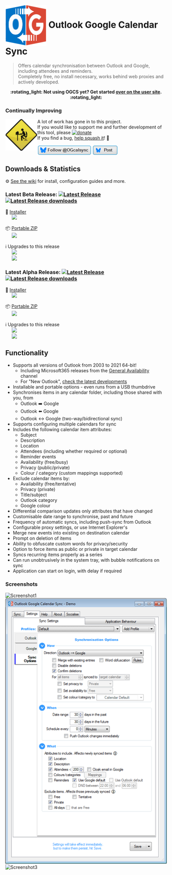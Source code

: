 # <img src="docs/images/ogcs128x128.png" valign="middle"> Outlook Google Calendar Sync

> Offers calendar synchronisation between Outlook and Google, including attendees and reminders.  
> Completely free, no install necessary, works behind web proxies and actively developed.

<p align="center"><b>:rotating_light: Not using OGCS yet? Get started <a href="https://phw198.github.io/OutlookGoogleCalendarSync/">over on the user site</a>. :rotating_light:</b></p>

### Continually Improving
<img src="docs/images/development.png" v
 align="left" width="100px"/> 
A lot of work has gone in to this project.  
If you would like to support me and further development of this tool, please [![donate](https://www.paypalobjects.com/en_GB/i/btn/btn_donate_SM.gif)](https://www.paypal.com/cgi-bin/webscr?cmd=_s-xclick&hosted_button_id=44DUQ7UT6WE2C&item_name=Outlook%20Google%20Calendar%20Sync%20donation.%20For%20splash%20screen%20hiding,%20enter%20your%20Gmail%20address%20in%20comment%20section)  
If you find a bug, [help squash it](https://github.com/phw198/OutlookGoogleCalendarSync/wiki/Reporting-Problems)! :lady_beetle:  


<a href="https://bsky.app/profile/ogcalsync.bsky.social"><img src="docs/images/home_bluesky_follow.png" align="center"></a> <a href="https://bsky.app/intent/compose?text=I%27m%20using%20this%20Outlook-Google%20calendar%20sync%20software%20-%20completely%20%23free%20and%20feature%20loaded!%20%23recommended%20download%20from%20https://www.OutlookGoogleCalendarSync.com%20via%20%40ogcalsync.bsky.social"><img src="docs/images/home_bluesky_post.png" align="center"></a>

## Downloads & Statistics
:gear: [See the wiki](https://github.com/phw198/OutlookGoogleCalendarSync/wiki) for install, configuration guides and more.
### Latest Beta Release: [![Latest Release](https://img.shields.io/github/release/phw198/OutlookGoogleCalendarSync.svg)](https://github.com/phw198/OutlookGoogleCalendarSync/releases/latest) [![Latest Release downloads](https://img.shields.io/github/downloads/phw198/outlookgooglecalendarsync/v2.11.0-beta/total.svg)](https://github.com/phw198/OutlookGoogleCalendarSync/releases/latest)

:floppy_disk: [Installer](https://github.com/phw198/OutlookGoogleCalendarSync/releases/download/v2.11.0-beta/OGCS_Setup.exe)  
 &nbsp;&nbsp;&nbsp;&nbsp;&nbsp;[![](https://img.shields.io/github/downloads/phw198/outlookgooglecalendarsync/v2.11.0-beta/OGCS_Setup.exe.svg)](https://github.com/phw198/OutlookGoogleCalendarSync/releases/download/v2.11.0-beta/OGCS_Setup.exe)
 
:package: [Portable ZIP](https://github.com/phw198/OutlookGoogleCalendarSync/releases/download/v2.11.0-beta/Portable_OGCS_v2.11.0.zip)  
 &nbsp;&nbsp;&nbsp;&nbsp;&nbsp;[![](https://img.shields.io/github/downloads/phw198/outlookgooglecalendarsync/v2.11.0-beta/Portable_OGCS_v2.11.0.zip.svg)](https://github.com/phw198/OutlookGoogleCalendarSync/releases/download/v2.11.0-beta/Portable_OGCS_v2.11.0.zip)

:information_source: Upgrades to this release  
 &nbsp;&nbsp;&nbsp;&nbsp;&nbsp;![](https://img.shields.io/github/downloads/phw198/outlookgooglecalendarsync/v2.11.0-beta/OutlookGoogleCalendarSync-2.11.0-beta-full.nupkg.svg)  
 &nbsp;&nbsp;&nbsp;&nbsp;&nbsp;![](https://img.shields.io/github/downloads/phw198/outlookgooglecalendarsync/v2.11.0-beta/OutlookGoogleCalendarSync-2.11.0-beta-delta.nupkg.svg)

### Latest Alpha Release: [![Latest Release](https://img.shields.io/github/release/phw198/OutlookGoogleCalendarSync/all.svg)](https://github.com/phw198/OutlookGoogleCalendarSync/releases/tag/v2.11.5-alpha) [![Latest Release downloads](https://img.shields.io/github/downloads/phw198/outlookgooglecalendarsync/v2.11.5-alpha/total.svg)](https://github.com/phw198/OutlookGoogleCalendarSync/releases/v2.11.5-alpha)

:floppy_disk: [Installer](https://github.com/phw198/OutlookGoogleCalendarSync/releases/download/v2.11.5-alpha/OGCS_Setup.exe)  
 &nbsp;&nbsp;&nbsp;&nbsp;&nbsp;[![](https://img.shields.io/github/downloads/phw198/outlookgooglecalendarsync/v2.11.5-alpha/OGCS_Setup.exe.svg)](https://github.com/phw198/OutlookGoogleCalendarSync/releases/download/v2.11.5-alpha/OGCS_Setup.exe)

:package: [Portable ZIP](https://github.com/phw198/OutlookGoogleCalendarSync/releases/download/v2.11.5-alpha/Portable_OGCS_v2.11.5.zip)  
 &nbsp;&nbsp;&nbsp;&nbsp;&nbsp;[![](https://img.shields.io/github/downloads/phw198/outlookgooglecalendarsync/v2.11.5-alpha/Portable_OGCS_v2.11.5.zip.svg)](https://github.com/phw198/OutlookGoogleCalendarSync/releases/download/v2.11.5-alpha/Portable_OGCS_v2.11.5.zip)

:information_source: Upgrades to this release  
 &nbsp;&nbsp;&nbsp;&nbsp;&nbsp;![](https://img.shields.io/github/downloads/phw198/outlookgooglecalendarsync/v2.11.5-alpha/OutlookGoogleCalendarSync-2.11.5-alpha-full.nupkg.svg)  
 &nbsp;&nbsp;&nbsp;&nbsp;&nbsp;![](https://img.shields.io/github/downloads/phw198/outlookgooglecalendarsync/v2.11.5-alpha/OutlookGoogleCalendarSync-2.11.5-alpha-delta.nupkg.svg)

## Functionality
- Supports all versions of Outlook from 2003 to 2021 64-bit! 
   - Including Microsoft365 releases from the [General Availability](https://learn.microsoft.com/en-us/windows/deployment/update/get-started-updates-channels-tools#general-availability-channel) channel
   - For "New Outlook", [check the latest developments](https://github.com/phw198/OutlookGoogleCalendarSync/issues/1888)
- Installable and portable options - even runs from a USB thumbdrive
- Synchronises items in any calendar folder, including those shared with you, from
   - Outlook :arrow_right: Google
   - Outlook :arrow_left: Google
   - Outlook :left_right_arrow: Google (two-way/bidirectional sync)
- Supports configuring multiple calendars for sync
- Includes the following calendar item attributes:
   - Subject
   - Description
   - Location
   - Attendees (including whether required or optional)
   - Reminder events
   - Availability (free/busy)
   - Privacy (public/private)
   - Colour / category (custom mappings supported)
- Exclude calendar items by:
   - Availability (free/tentative)
   - Privacy (private)
   - Title/subject
   - Outlook category
   - Google colour
- Differential comparison updates only attributes that have changed
- Customisable date range to synchronise, past and future
- Frequency of automatic syncs, including push-sync from Outlook
- Configurable proxy settings, or use Internet Explorer's
- Merge new events into existing on destination calendar
- Prompt on deletion of items
- Ability to obfuscate custom words for privacy/security
- Option to force items as public or private in target calendar
- Syncs recurring items properly as a series
- Can run unobtrusively in the system tray, with bubble notifications on sync
- Application can start on login, with delay if required

### Screenshots
![Screenshot1](docs/images/home_screen1.png)
![Screenshot2](docs/images/home_screen2.png)
![Screenshot3](docs/images/home_screen3.png)

